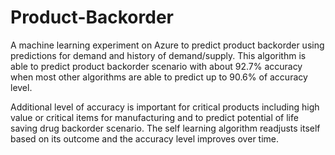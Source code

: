 ﻿# Product-Backorder
A machine learning experiment on Azure to predict product backorder using predictions for demand and history of demand/supply. This algorithm is able to predict product backorder scenario with about 92.7% accuracy when most other algorithms are able to predict up to 90.6% of accuracy level.

Additional level of accuracy is important for critical products including high value or critical items for manufacturing and to predict potential of life saving drug backorder scenario. The self learning algorithm readjusts itself based on its outcome and the accuracy level improves over time.

